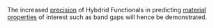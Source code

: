 The increased [precision](../../../methods/precision.md) of Hybdrid Functionals in predicting [material properties](../../../properties/overview.md) of interest such as band gaps will hence be demonstrated. 
